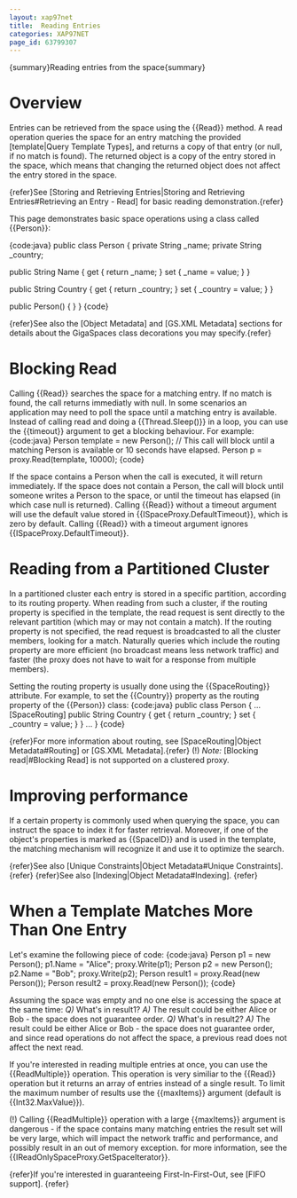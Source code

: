 ```yaml
---
layout: xap97net
title:  Reading Entries
categories: XAP97NET
page_id: 63799307
---
```


{summary}Reading entries from the space{summary}

# Overview

Entries can be retrieved from the space using the {{Read}} method. A read operation queries the space for an entry matching the provided [template|Query Template Types], and returns a copy of that entry (or null, if no match is found).
The returned object is a copy of the entry stored in the space, which means that changing the returned object does not affect the entry stored in the space.

{refer}See [Storing and Retrieving Entries|Storing and Retrieving Entries#Retrieving an Entry - Read] for basic reading demonstration.{refer}

This page demonstrates basic space operations using a class called {{Person}}:

{code:java}
public class Person
{
   private String _name;
   private String _country;

   public String Name
   {
      get { return _name; }
      set { _name = value; }
   }

   public String Country
   {
      get { return _country; }
      set { _country = value; }
   }

   public Person()
   {
   }
}
{code}

{refer}See also the [Object Metadata] and [GS.XML Metadata] sections for details about the GigaSpaces class decorations you may specify.{refer}

# Blocking Read

Calling {{Read}} searches the space for a matching entry. If no match is found, the call returns immediatly with null.
In some scenarios an application may need to poll the space until a matching entry is available. Instead of calling read and doing a {{Thread.Sleep()}} in a loop, you can use the {{timeout}} argument to get a blocking behaviour. For example:
{code:java}
Person template = new Person();
// This call will block until a matching Person is available or 10 seconds have elapsed.
Person p = proxy.Read(template, 10000);
{code}

If the space contains a Person when the call is executed, it will return immediately. If the space does not contain a Person, the call will block until someone writes a Person to the space, or until the timeout has elapsed (in which case null is returned).
Calling {{Read}} without a timeout argument will use the default value stored in {{ISpaceProxy.DefaultTimeout}}, which is zero by default.
Calling {{Read}} with a timeout argument ignores {{ISpaceProxy.DefaultTimeout}}.

# Reading from a Partitioned Cluster

In a partitioned cluster each entry is stored in a specific partition, according to its routing property. When reading from such a cluster, if the routing property is specified in the template, the read request is sent directly to the relevant partition (which may or may not contain a match). If the routing property is not specified, the read request is broadcasted to all the cluster members, looking for a match. Naturally queries which include the routing property are more efficient (no broadcast means less network traffic) and faster (the proxy does not have to wait for a response from multiple members).

Setting the routing property is usually done using the {{SpaceRouting}} attribute. For example, to set the {{Country}} property as the routing property of the {{Person}} class:
{code:java}
public class Person
{
   ...
   [SpaceRouting]
   public String Country
   {
      get { return _country; }
      set { _country = value; }
   }
   ...
}
{code}

{refer}For more information about routing, see [SpaceRouting|Object Metadata#Routing] or [GS.XML Metadata].{refer}
(!) *Note:* [Blocking read|#Blocking Read] is not supported on a clustered proxy.

# Improving performance

If a certain property is commonly used when querying the space, you can instruct the space to index it for faster retrieval. Moreover, if one of the object's properties is marked as {{SpaceID}} and is used in the template, the matching mechanism will recognize it and use it to optimize the search.

{refer}See also [Unique Constraints|Object Metadata#Unique Constraints]. {refer}
{refer}See also [Indexing|Object Metadata#Indexing]. {refer}

# When a Template Matches More Than One Entry

Let's examine the following piece of code:
{code:java}
Person p1 = new Person();
p1.Name = "Alice";
proxy.Write(p1);
Person p2 = new Person();
p2.Name = "Bob";
proxy.Write(p2);
Person result1 = proxy.Read(new Person());
Person result2 = proxy.Read(new Person());
{code}

Assuming the space was empty and no one else is accessing the space at the same time:
*Q)* What's in result1?
*A)* The result could be either Alice or Bob - the space does not guarantee order.
*Q)* What's in result2?
*A)* The result could be either Alice or Bob - the space does not guarantee order, and since read operations do not affect the space, a previous read does not affect the next read.

If you're interested in reading multiple entries at once, you can use the {{ReadMultiple}} operation. This operation is very similiar to the {{Read}} operation but it returns an array of entries instead of a single result. To limit the maximum number of results use the {{maxItems}} argument (default is {{Int32.MaxValue}}).

(!) Calling {{ReadMultiple}} operation with a large {{maxItems}} argument is dangerous - if the space contains many matching entries the result set will be very large, which will impact the network traffic and performance, and possibly result in an out of memory exception. for more information, see the {{IReadOnlySpaceProxy.GetSpaceIterator}}.

{refer}If you're interested in guaranteeing First-In-First-Out, see [FIFO support]. {refer}
